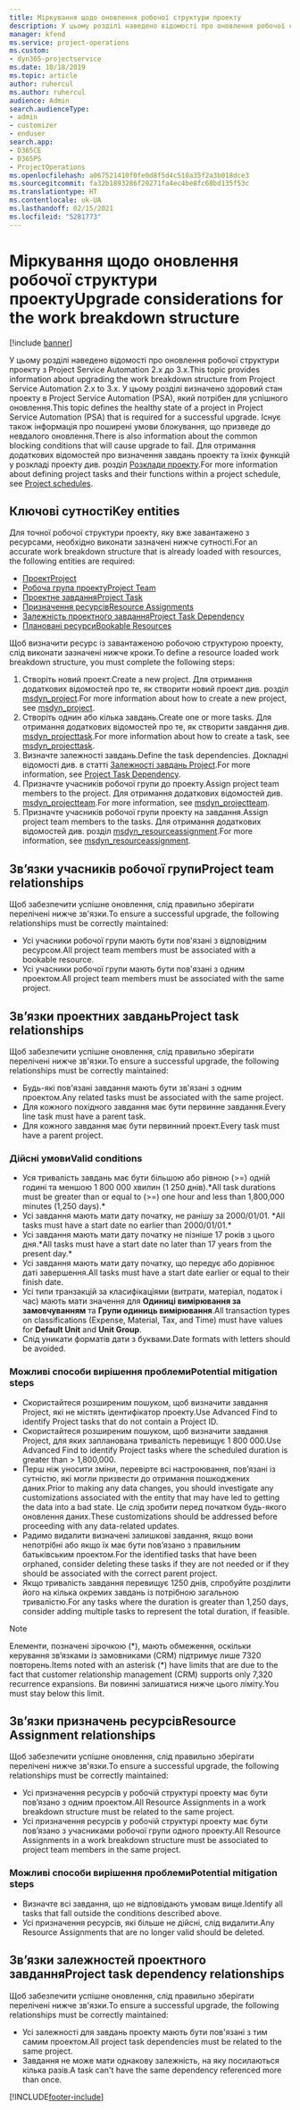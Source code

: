 ```yaml
---
title: Міркування щодо оновлення робочої структури проекту
description: У цьому розділі наведено відомості про оновлення робочої структури проекту з Project Service Automation 2.x до 3.x.
manager: kfend
ms.service: project-operations
ms.custom:
- dyn365-projectservice
ms.date: 10/18/2019
ms.topic: article
author: ruhercul
ms.author: ruhercul
audience: Admin
search.audienceType:
- admin
- customizer
- enduser
search.app:
- D365CE
- D365PS
- ProjectOperations
ms.openlocfilehash: a067521410f0fe0d8f5d4c510a35f2a3b018dce3
ms.sourcegitcommit: fa32b1893286f20271fa4ec4be8fc68bd135f53c
ms.translationtype: HT
ms.contentlocale: uk-UA
ms.lasthandoff: 02/15/2021
ms.locfileid: "5281773"
---
```

# <a name="upgrade-considerations-for-the-work-breakdown-structure"></a><span data-ttu-id="59ff5-103">Міркування щодо оновлення робочої структури проекту</span><span class="sxs-lookup"><span data-stu-id="59ff5-103">Upgrade considerations for the work breakdown structure</span></span>

[!include [banner](../includes/psa-now-project-operations.md)]

<span data-ttu-id="59ff5-104">У цьому розділі наведено відомості про оновлення робочої структури проекту з Project Service Automation 2.x до 3.x.</span><span class="sxs-lookup"><span data-stu-id="59ff5-104">This topic provides information about upgrading the work breakdown structure from Project Service Automation 2.x to 3.x.</span></span> <span data-ttu-id="59ff5-105">У цьому розділі визначено здоровий стан проекту в Project Service Automation (PSA), який потрібен для успішного оновлення.</span><span class="sxs-lookup"><span data-stu-id="59ff5-105">This topic defines the healthy state of a project in Project Service Automation (PSA) that is required for a successful upgrade.</span></span> <span data-ttu-id="59ff5-106">Існує також інформація про поширені умови блокування, що призведе до невдалого оновлення.</span><span class="sxs-lookup"><span data-stu-id="59ff5-106">There is also information about the common blocking conditions that will cause upgrade to fail.</span></span> <span data-ttu-id="59ff5-107">Для отримання додаткових відомостей про визначення завдань проекту та їхніх функцій у розкладі проекту див. розділ [Розклади проекту](project-creating.md).</span><span class="sxs-lookup"><span data-stu-id="59ff5-107">For more information about defining project tasks and their functions within a project schedule, see [Project schedules](project-creating.md).</span></span>

## <a name="key-entities"></a><span data-ttu-id="59ff5-108">Ключові сутності</span><span class="sxs-lookup"><span data-stu-id="59ff5-108">Key entities</span></span>
<span data-ttu-id="59ff5-109">Для точної робочої структури проекту, яку вже завантажено з ресурсами, необхідно виконати зазначені нижче сутності.</span><span class="sxs-lookup"><span data-stu-id="59ff5-109">For an accurate work breakdown structure that is already loaded with resources, the following entities are required:</span></span>

- [<span data-ttu-id="59ff5-110">Проект</span><span class="sxs-lookup"><span data-stu-id="59ff5-110">Project</span></span>](https://docs.microsoft.com/dynamics365/customerengagement/on-premises/developer/entities/msdyn_project)
- [<span data-ttu-id="59ff5-111">Робоча група проекту</span><span class="sxs-lookup"><span data-stu-id="59ff5-111">Project Team</span></span>](https://docs.microsoft.com/dynamics365/customerengagement/on-premises/developer/entities/msdyn_projectteam)
- [<span data-ttu-id="59ff5-112">Проектне завдання</span><span class="sxs-lookup"><span data-stu-id="59ff5-112">Project Task</span></span>](https://docs.microsoft.com/dynamics365/customerengagement/on-premises/developer/entities/msdyn_projecttask)
- [<span data-ttu-id="59ff5-113">Призначення ресурсів</span><span class="sxs-lookup"><span data-stu-id="59ff5-113">Resource Assignments</span></span>](https://docs.microsoft.com/dynamics365/customerengagement/on-premises/developer/entities/msdyn_resourceassignment)
- [<span data-ttu-id="59ff5-114">Залежність проектного завдання</span><span class="sxs-lookup"><span data-stu-id="59ff5-114">Project Task Dependency</span></span>](https://docs.microsoft.com/dynamics365/customerengagement/on-premises/developer/entities/msdyn_projecttaskdependency)
- [<span data-ttu-id="59ff5-115">Плановані ресурси</span><span class="sxs-lookup"><span data-stu-id="59ff5-115">Bookable Resources</span></span>](https://docs.microsoft.com/dynamics365/customerengagement/on-premises/developer/entities/bookableresource)

<span data-ttu-id="59ff5-116">Щоб визначити ресурс із завантаженою робочою структурою проекту, слід виконати зазначені нижче кроки.</span><span class="sxs-lookup"><span data-stu-id="59ff5-116">To define a resource loaded work breakdown structure, you must complete the following steps:</span></span>

1. <span data-ttu-id="59ff5-117">Створіть новий проект.</span><span class="sxs-lookup"><span data-stu-id="59ff5-117">Create a new project.</span></span> <span data-ttu-id="59ff5-118">Для отримання додаткових відомостей про те, як створити новий проект див. розділ [msdyn_project](https://docs.microsoft.com/dynamics365/customerengagement/on-premises/developer/entities/msdyn_project).</span><span class="sxs-lookup"><span data-stu-id="59ff5-118">For more information about how to create a new project, see [msdyn_project](https://docs.microsoft.com/dynamics365/customerengagement/on-premises/developer/entities/msdyn_project).</span></span>
2. <span data-ttu-id="59ff5-119">Створіть однин або кілька завдань.</span><span class="sxs-lookup"><span data-stu-id="59ff5-119">Create one or more tasks.</span></span> <span data-ttu-id="59ff5-120">Для отримання додаткових відомостей про те, як створити завдання див. [msdyn_projecttask](https://docs.microsoft.com/dynamics365/customerengagement/on-premises/developer/entities/msdyn_projecttask).</span><span class="sxs-lookup"><span data-stu-id="59ff5-120">For more information about how to create a task, see [msdyn_projecttask](https://docs.microsoft.com/dynamics365/customerengagement/on-premises/developer/entities/msdyn_projecttask).</span></span>
3. <span data-ttu-id="59ff5-121">Визначте залежності завдань.</span><span class="sxs-lookup"><span data-stu-id="59ff5-121">Define the task dependencies.</span></span> <span data-ttu-id="59ff5-122">Докладні відомості див. в статті [Залежності завдань Project](https://docs.microsoft.com/dynamics365/customerengagement/on-premises/developer/entities/msdyn_projecttaskdependency).</span><span class="sxs-lookup"><span data-stu-id="59ff5-122">For more information, see [Project Task Dependency](https://docs.microsoft.com/dynamics365/customerengagement/on-premises/developer/entities/msdyn_projecttaskdependency).</span></span>
4. <span data-ttu-id="59ff5-123">Призначте учасників робочої групи до проекту.</span><span class="sxs-lookup"><span data-stu-id="59ff5-123">Assign project team members to the project.</span></span> <span data-ttu-id="59ff5-124">Для отримання додаткових відомостей див. [msdyn_projectteam](https://docs.microsoft.com/dynamics365/customerengagement/on-premises/developer/entities/msdyn_projectteam).</span><span class="sxs-lookup"><span data-stu-id="59ff5-124">For more information, see [msdyn_projectteam](https://docs.microsoft.com/dynamics365/customerengagement/on-premises/developer/entities/msdyn_projectteam).</span></span>
5. <span data-ttu-id="59ff5-125">Призначте учасників робочої групи проекту на завдання.</span><span class="sxs-lookup"><span data-stu-id="59ff5-125">Assign project team members to the tasks.</span></span> <span data-ttu-id="59ff5-126">Для отримання додаткових відомостей див. розділ [msdyn_resourceassignment](https://docs.microsoft.com/dynamics365/customerengagement/on-premises/developer/entities/msdyn_resourceassignment).</span><span class="sxs-lookup"><span data-stu-id="59ff5-126">For more information, see [msdyn_resourceassignment](https://docs.microsoft.com/dynamics365/customerengagement/on-premises/developer/entities/msdyn_resourceassignment).</span></span>

## <a name="project-team-relationships"></a><span data-ttu-id="59ff5-127">Зв’язки учасників робочої групи</span><span class="sxs-lookup"><span data-stu-id="59ff5-127">Project team relationships</span></span>

<span data-ttu-id="59ff5-128">Щоб забезпечити успішне оновлення, слід правильно зберігати перелічені нижче зв'язки.</span><span class="sxs-lookup"><span data-stu-id="59ff5-128">To ensure a successful upgrade, the following relationships must be correctly maintained:</span></span>
- <span data-ttu-id="59ff5-129">Усі учасники робочої групи мають бути пов'язані з відповідним ресурсом.</span><span class="sxs-lookup"><span data-stu-id="59ff5-129">All project team members must be associated with a bookable resource.</span></span>
- <span data-ttu-id="59ff5-130">Усі учасники робочої групи мають бути пов'язані з одним проектом.</span><span class="sxs-lookup"><span data-stu-id="59ff5-130">All project team members must be associated with the same project.</span></span> 

## <a name="project-task-relationships"></a><span data-ttu-id="59ff5-131">Зв’язки проектних завдань</span><span class="sxs-lookup"><span data-stu-id="59ff5-131">Project task relationships</span></span>
<span data-ttu-id="59ff5-132">Щоб забезпечити успішне оновлення, слід правильно зберігати перелічені нижче зв'язки.</span><span class="sxs-lookup"><span data-stu-id="59ff5-132">To ensure a successful upgrade, the following relationships must be correctly maintained:</span></span>

- <span data-ttu-id="59ff5-133">Будь-які пов'язані завдання мають бути зв'язані з одним проектом.</span><span class="sxs-lookup"><span data-stu-id="59ff5-133">Any related tasks must be associated with the same project.</span></span>
- <span data-ttu-id="59ff5-134">Для кожного похідного завдання має бути первинне завдання.</span><span class="sxs-lookup"><span data-stu-id="59ff5-134">Every line task must have a parent task.</span></span>
- <span data-ttu-id="59ff5-135">Для кожного завдання має бути первинний проект.</span><span class="sxs-lookup"><span data-stu-id="59ff5-135">Every task must have a parent project.</span></span>

### <a name="valid-conditions"></a><span data-ttu-id="59ff5-136">Дійсні умови</span><span class="sxs-lookup"><span data-stu-id="59ff5-136">Valid conditions</span></span>

- <span data-ttu-id="59ff5-137">Уся тривалість завдань має бути більшою або рівною (>=) одній годині та меншою 1 800 000 хвилин (1 250 днів).\*</span><span class="sxs-lookup"><span data-stu-id="59ff5-137">All task durations must be greater than or equal to (>=) one hour and less than 1,800,000 minutes (1,250 days).\*</span></span>
- <span data-ttu-id="59ff5-138">Усі завдання мають мати дату початку, не ранішу за 2000/01/01. \*</span><span class="sxs-lookup"><span data-stu-id="59ff5-138">All tasks must have a start date no earlier than 2000/01/01.\*</span></span>
- <span data-ttu-id="59ff5-139">Усі завдання мають мати дату початку не пізніше 17 років з цього дня.\*</span><span class="sxs-lookup"><span data-stu-id="59ff5-139">All tasks must have a start date no later than 17 years from the present day.\*</span></span>
- <span data-ttu-id="59ff5-140">Усі завдання мають мати дату початку, що передує або дорівнює даті завершення.</span><span class="sxs-lookup"><span data-stu-id="59ff5-140">All tasks must have a start date earlier or equal to their finish date.</span></span>
- <span data-ttu-id="59ff5-141">Усі типи транзакцій за класифікаціями (витрати, матеріал, податок і час) мають мати значення для **Одиниці вимірювання за замовчуванням** та **Групи одиниць вимірювання**.</span><span class="sxs-lookup"><span data-stu-id="59ff5-141">All transaction types on classifications (Expense, Material, Tax, and Time) must have values for **Default Unit** and **Unit Group**.</span></span>
- <span data-ttu-id="59ff5-142">Слід уникати форматів дати з буквами.</span><span class="sxs-lookup"><span data-stu-id="59ff5-142">Date formats with letters should be avoided.</span></span>

### <a name="potential-mitigation-steps"></a><span data-ttu-id="59ff5-143">Можливі способи вирішення проблеми</span><span class="sxs-lookup"><span data-stu-id="59ff5-143">Potential mitigation steps</span></span>
- <span data-ttu-id="59ff5-144">Скористайтеся розширеним пошуком, щоб визначити завдання Project, які не містять ідентифікатор проекту.</span><span class="sxs-lookup"><span data-stu-id="59ff5-144">Use Advanced Find to identify Project tasks that do not contain a Project ID.</span></span>
- <span data-ttu-id="59ff5-145">Скористайтеся розширеним пошуком, щоб визначити завдання Project, для яких запланована тривалість перевищує 1 800 000.</span><span class="sxs-lookup"><span data-stu-id="59ff5-145">Use Advanced Find to identify Project tasks where the scheduled duration is greater than > 1,800,000.</span></span>
- <span data-ttu-id="59ff5-146">Перш ніж уносити зміни, перевірте всі настроювання, пов’язані із сутністю, які могли призвести до отримання пошкоджених даних.</span><span class="sxs-lookup"><span data-stu-id="59ff5-146">Prior to making any data changes, you should investigate any customizations associated with the entity that may have led to getting the data into a bad state.</span></span> <span data-ttu-id="59ff5-147">Це слід зробити перед початком будь-якого оновлення даних.</span><span class="sxs-lookup"><span data-stu-id="59ff5-147">These customizations should be addressed before proceeding with any data-related updates.</span></span>
- <span data-ttu-id="59ff5-148">Радимо видалити визначені залишкові завдання, якщо вони непотрібні або якщо їх має бути пов’язано з правильним батьківським проектом.</span><span class="sxs-lookup"><span data-stu-id="59ff5-148">For the identified tasks that have been orphaned, consider deleting these tasks if they are not needed or if they should be associated with the correct parent project.</span></span>
- <span data-ttu-id="59ff5-149">Якщо тривалість завдання перевищує 1250 днів, спробуйте розділити його на кілька окремих завдань із потрібною загальною тривалістю.</span><span class="sxs-lookup"><span data-stu-id="59ff5-149">For any tasks where the duration is greater than 1,250 days, consider adding multiple tasks to represent the total duration, if feasible.</span></span>

> [!NOTE]
> <span data-ttu-id="59ff5-150">Елементи, позначені зірочкою (\*), мають обмеження, оскільки керування зв’язками із замовниками (CRM) підтримує лише 7320 повторень.</span><span class="sxs-lookup"><span data-stu-id="59ff5-150">Items noted with an asterisk (\*) have limits that are due to the fact that customer relationship management (CRM) supports only 7,320 recurrence expansions.</span></span> <span data-ttu-id="59ff5-151">Ви повинні залишатися нижче цього ліміту.</span><span class="sxs-lookup"><span data-stu-id="59ff5-151">You must stay below this limit.</span></span>

## <a name="resource-assignment-relationships"></a><span data-ttu-id="59ff5-152">Зв’язки призначень ресурсів</span><span class="sxs-lookup"><span data-stu-id="59ff5-152">Resource Assignment relationships</span></span>
<span data-ttu-id="59ff5-153">Щоб забезпечити успішне оновлення, слід правильно зберігати перелічені нижче зв'язки.</span><span class="sxs-lookup"><span data-stu-id="59ff5-153">To ensure a successful upgrade, the following relationships must be correctly maintained:</span></span>

- <span data-ttu-id="59ff5-154">Усі призначення ресурсів у робочій структурі проекту має бути пов’язано з одним проектом.</span><span class="sxs-lookup"><span data-stu-id="59ff5-154">All Resource Assignments in a work breakdown structure must be related to the same project.</span></span>
- <span data-ttu-id="59ff5-155">Усі призначення ресурсів у робочій структурі проекту має бути пов’язано з учасниками робочої групи одного проекту.</span><span class="sxs-lookup"><span data-stu-id="59ff5-155">All Resource Assignments in a work breakdown structure must be associated to project team members in the same project.</span></span>

### <a name="potential-mitigation-steps"></a><span data-ttu-id="59ff5-156">Можливі способи вирішення проблеми</span><span class="sxs-lookup"><span data-stu-id="59ff5-156">Potential mitigation steps</span></span>
- <span data-ttu-id="59ff5-157">Визначте всі завдання, що не відповідають умовам вище.</span><span class="sxs-lookup"><span data-stu-id="59ff5-157">Identify all tasks that fall outside the conditions described above.</span></span>  
- <span data-ttu-id="59ff5-158">Усі призначення ресурсів, які більше не дійсні, слід видалити.</span><span class="sxs-lookup"><span data-stu-id="59ff5-158">Any Resource Assignments that are no longer valid should be deleted.</span></span>

## <a name="project-task-dependency-relationships"></a><span data-ttu-id="59ff5-159">Зв’язки залежностей проектного завдання</span><span class="sxs-lookup"><span data-stu-id="59ff5-159">Project task dependency relationships</span></span>
<span data-ttu-id="59ff5-160">Щоб забезпечити успішне оновлення, слід правильно зберігати перелічені нижче зв'язки.</span><span class="sxs-lookup"><span data-stu-id="59ff5-160">To ensure a successful upgrade, the following relationships must be correctly maintained:</span></span>

- <span data-ttu-id="59ff5-161">Усі залежності для завдань проекту мають бути пов'язані з тим самим проектом.</span><span class="sxs-lookup"><span data-stu-id="59ff5-161">All project task dependencies must be related to the same project.</span></span>
- <span data-ttu-id="59ff5-162">Завдання не може мати однакову залежність, на яку посилаються кілька разів.</span><span class="sxs-lookup"><span data-stu-id="59ff5-162">A task can't have the same dependency referenced more than once.</span></span>


[!INCLUDE[footer-include](../includes/footer-banner.md)]